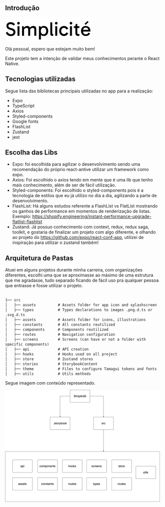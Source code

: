 ## Introdução

<img src="https://github.com/pedro-candido/store/blob/master/src/assets/Logo.png?raw=true" />

Olá pessoal, espero que estejam muito bem!

Este projeto tem a intenção de validar meus conhecimentos perante o React Native.

## Tecnologias utilizadas

Segue lista das bibliotecas principais utilizadas no app para a realização:

- Expo
- TypeScript
- Axios
- Styled-components
- Google fonts
- FlashList
- Zustand
- jest

## Escolha das Libs

- Expo: foi escolhida para agilizar o desenvolvimento sendo uma recomendação do próprio react-antive utilizar um framework como expo.
- Axios: Foi escolhido o axios tendo em mente que é uma lib que tenho mais conhecimento, além de ser de fácil utilização.
- Styled-components: Foi escolhido o styled-components pois é a tecnologia de estilos que eu já utilizo no dia a dia, agilizando a parte de desenvolvimento.
- FlashList: Há alguns estudos referente a FlashList vs FlatList mostrando os ganhos de performance em momentos de renderização de listas. Exemplo: https://shopify.engineering/instant-performance-upgrade-flatlist-flashlist
- Zustand: Já possuo conhecimento com context, redux, redux saga, toolkit, e gostaria de finalizar um projeto com algo diferente, e olhando ao projeto do https://github.com/expo/react-conf-app, utilizei de inspiração para utilizar o zustand também!

## Arquitetura de Pastas

Atuei em alguns projetos durante minha carreira, com organizações diferentes, escolhi uma que se aproximasse ao máximo de uma estrutura que me agradasse, tudo separado ficando de fácil uso pra qualquer pessoa que entrasse e fosse utilizar o projeto.

```

├── src
│   ├── assets          # Assets folder for app icon and splashscreen
│   ├── types           # Types declarations to images .png.d.ts or .svg.d.ts
│   ├── assets          # Assets folder for icons, illustrations
│   ├── constants       # All constants reutilized
│   ├── components      # Components reutilized
│   ├── routes          # Navigation configuration
│   ├── screens         # Screens (can have or not a folder with specific components)
│   ├── api             # API creation
│   ├── hooks           # Hooks used on all project
│   ├── store           # Zustand stores
│   ├── stories         # StorybookContent
│   ├── theme           # Files to configure Tamagui tokens and fonts
│   ├── utils           # Utils methods
```

Segue imagem com conteúdo representado.

<img src="https://raw.githubusercontent.com/pedro-candido/store/b5c834e418cbfabd59480c9b569f4c28d27a0cd2/src/assets/organization.svg"/>

